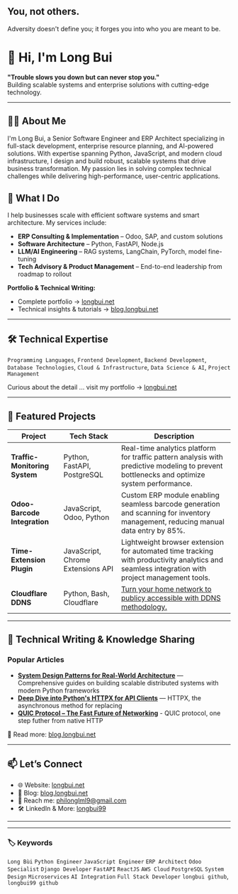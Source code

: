 ## You, not others. 
Adversity doesn't define you; it forges you into who you are meant to be.

# 👋 Hi, I'm Long Bui

**"Trouble slows you down but can never stop you."**  
Building scalable systems and enterprise solutions with cutting-edge technology.

---

## 👨‍💻 About Me

I'm Long Bui, a Senior Software Engineer and ERP Architect specializing in full-stack development, enterprise resource planning, and AI-powered solutions. With expertise spanning Python, JavaScript, and modern cloud infrastructure, I design and build robust, scalable systems that drive business transformation. My passion lies in solving complex technical challenges while delivering high-performance, user-centric applications.

## 🔧 What I Do

I help businesses scale with efficient software systems and smart architecture. My services include:

- **ERP Consulting & Implementation** – Odoo, SAP, and custom solutions
- **Software Architecture** – Python, FastAPI, Node.js
- **LLM/AI Engineering** – RAG systems, LangChain, PyTorch, model fine-tuning
- **Tech Advisory & Product Management** – End-to-end leadership from roadmap to rollout


**Portfolio & Technical Writing:**
- Complete portfolio → [longbui.net](https://longbui.net)  
- Technical insights & tutorials → [blog.longbui.net](https://blog.longbui.net)

---

## 🛠️ Technical Expertise
`Programming Languages`, `Frontend Development`, `Backend Development`, `Database Technologies`, `Cloud & Infrastructure`, `Data Science & AI`, `Project Management`

Curious about the detail ... visit my portfolio → [longbui.net](https://longbui.net)  

---

## 🚀 Featured Projects

| Project | Tech Stack | Description |
|---------|------------|-------------|
| **Traffic-Monitoring System** | Python, FastAPI, PostgreSQL | Real-time analytics platform for traffic pattern analysis with predictive modeling to prevent bottlenecks and optimize system performance. |
| **Odoo-Barcode Integration** | JavaScript, Odoo, Python | Custom ERP module enabling seamless barcode generation and scanning for inventory management, reducing manual data entry by 85%. |
| **Time-Extension Plugin** | JavaScript, Chrome Extensions API | Lightweight browser extension for automated time tracking with productivity analytics and seamless integration with project management tools. |
| **Cloudflare DDNS** | Python, Bash, Cloudflare | [Turn your home network to publicy accessible with DDNS methodology.](https://blog.longbui.net/public-server-from-home-network) |

---

## 📝 Technical Writing & Knowledge Sharing

### **Popular Articles**
- **[System Design Patterns for Real-World Architecture](https://blog.longbui.net/system-design)** — Comprehensive guides on building scalable distributed systems with modern Python frameworks
- **[Deep Dive into Python's HTTPX for API Clients](https://blog.longbui.net/httpx)** — HTTPX, the asynchronous method for replacing 
- **[QUIC Protocol – The Fast Future of Networking](https://blog.longbui.net/quic)** - QUIC protocol, one step futher from native HTTP

🧠 Read more: [blog.longbui.net](https://blog.longbui.net)

---

## 📫 Let’s Connect

- 🌐 Website: [longbui.net](https://longbui.net)
- 🧠 Blog: [blog.longbui.net](https://blog.longbui.net)
- 📧 Reach me: [philonglml9@gmail.com](mailto:philonglml9@gmail.com)
- 🛠️ LinkedIn & More: [longbui99](https://www.linkedin.com/in/longbui99/)

---

---

### 🏷️ Keywords
`Long Bùi` `Python Engineer` `JavaScript Engineer` `ERP Architect` `Odoo Specialist` `Django Developer` `FastAPI` `ReactJS` `AWS Cloud` `PostgreSQL` `System Design` `Microservices` `AI Integration` `Full Stack Developer`
`longbui github`, `longbui99 github`

